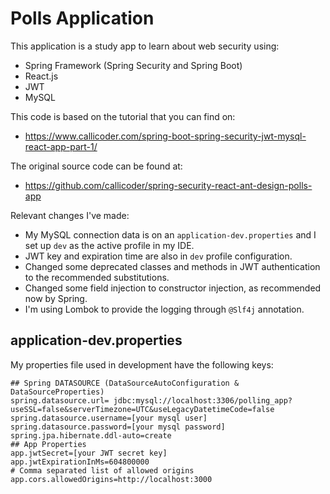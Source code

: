# Polls Application

This application is a study app to learn about web security using:
- Spring Framework (Spring Security and Spring Boot)
- React.js
- JWT
- MySQL

This code is based on the tutorial that you can find on:
- https://www.callicoder.com/spring-boot-spring-security-jwt-mysql-react-app-part-1/

The original source code can be found at:
- https://github.com/callicoder/spring-security-react-ant-design-polls-app

Relevant changes I've made:
- My MySQL connection data is on an ```application-dev.properties``` and I set up ```dev``` as the active profile in my IDE.
- JWT key and expiration time are also in ```dev``` profile configuration.
- Changed some deprecated classes and methods in JWT authentication to the recommended substitutions.
- Changed some field injection to constructor injection, as recommended now by Spring.
- I'm using Lombok to provide the logging through ```@Slf4j``` annotation.

## application-dev.properties

My properties file used in development have the following keys:

```properties
## Spring DATASOURCE (DataSourceAutoConfiguration & DataSourceProperties)
spring.datasource.url= jdbc:mysql://localhost:3306/polling_app?useSSL=false&serverTimezone=UTC&useLegacyDatetimeCode=false
spring.datasource.username=[your mysql user]
spring.datasource.password=[your mysql password]
spring.jpa.hibernate.ddl-auto=create
## App Properties
app.jwtSecret=[your JWT secret key]
app.jwtExpirationInMs=604800000
# Comma separated list of allowed origins
app.cors.allowedOrigins=http://localhost:3000
```
